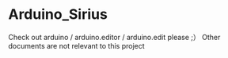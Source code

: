 # Arduino_Sirius
Check out arduino / arduino.editor / arduino.edit please ;） 
Other documents are not relevant to this project
